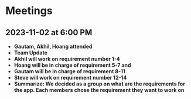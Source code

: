 # Meetings
## 2023-11-02 at 6:00 PM
- **Gautam, Akhil, Hoang attended**
- **Team Update**
- **Akhil will work on requirement number 1-4**
- **Hoang will be in charge of requirement 5-7 and**
- **Gautam will be in charge of requirement 8-11**
- **Steve will work on requirement number 12-14**
- **Summarize: We decided as a group on what are the requirements for the app. Each members chose the requirement they want to work on**
